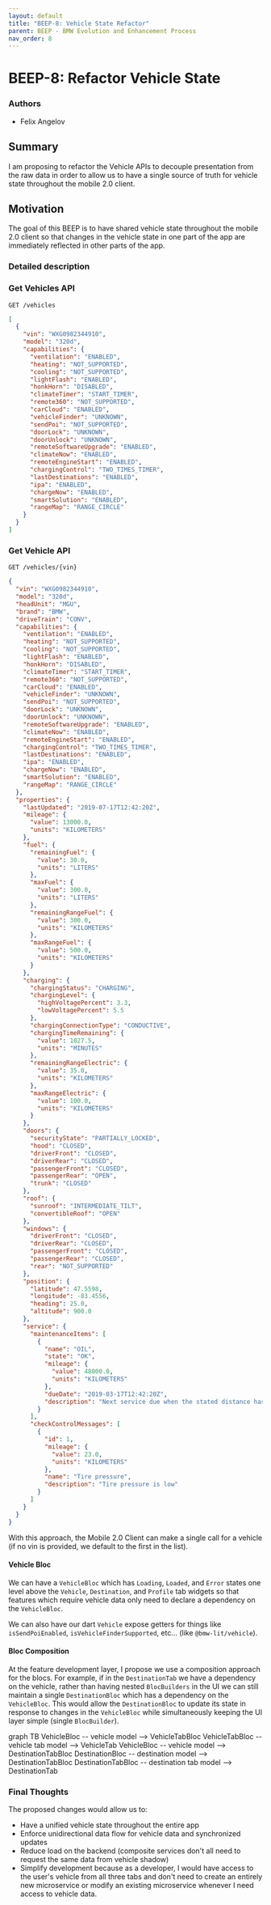 ```yaml
---
layout: default
title: "BEEP-8: Vehicle State Refactor"
parent: BEEP - BMW Evolution and Enhancement Process
nav_order: 8
---
```


# BEEP-8: Refactor Vehicle State

### Authors

- Felix Angelov

## Summary

I am proposing to refactor the Vehicle APIs to decouple presentation from the raw data in order to allow us to have a single source of truth for vehicle state throughout the mobile 2.0 client.

## Motivation

The goal of this BEEP is to have shared vehicle state throughout the mobile 2.0 client so that changes in the vehicle state in one part of the app are immediately reflected in other parts of the app.

### Detailed description

### Get Vehicles API

`GET /vehicles`

```json
[
  {
    "vin": "WXG0982344910",
    "model": "320d",
    "capabilities": {
      "ventilation": "ENABLED",
      "heating": "NOT_SUPPORTED",
      "cooling": "NOT_SUPPORTED",
      "lightFlash": "ENABLED",
      "honkHorn": "DISABLED",
      "climateTimer": "START_TIMER",
      "remote360": "NOT_SUPPORTED",
      "carCloud": "ENABLED",
      "vehicleFinder": "UNKNOWN",
      "sendPoi": "NOT_SUPPORTED",
      "doorLock": "UNKNOWN",
      "doorUnlock": "UNKNOWN",
      "remoteSoftwareUpgrade": "ENABLED",
      "climateNow": "ENABLED",
      "remoteEngineStart": "ENABLED",
      "chargingControl": "TWO_TIMES_TIMER",
      "lastDestinations": "ENABLED",
      "ipa": "ENABLED",
      "chargeNow": "ENABLED",
      "smartSolution": "ENABLED",
      "rangeMap": "RANGE_CIRCLE"
    }
  }
]
```

### Get Vehicle API

`GET /vehicles/{vin}`

```json
{
  "vin": "WXG0982344910",
  "model": "320d",
  "headUnit": "MGU",
  "brand": "BMW",
  "driveTrain": "CONV",
  "capabilities": {
    "ventilation": "ENABLED",
    "heating": "NOT_SUPPORTED",
    "cooling": "NOT_SUPPORTED",
    "lightFlash": "ENABLED",
    "honkHorn": "DISABLED",
    "climateTimer": "START_TIMER",
    "remote360": "NOT_SUPPORTED",
    "carCloud": "ENABLED",
    "vehicleFinder": "UNKNOWN",
    "sendPoi": "NOT_SUPPORTED",
    "doorLock": "UNKNOWN",
    "doorUnlock": "UNKNOWN",
    "remoteSoftwareUpgrade": "ENABLED",
    "climateNow": "ENABLED",
    "remoteEngineStart": "ENABLED",
    "chargingControl": "TWO_TIMES_TIMER",
    "lastDestinations": "ENABLED",
    "ipa": "ENABLED",
    "chargeNow": "ENABLED",
    "smartSolution": "ENABLED",
    "rangeMap": "RANGE_CIRCLE"
  },
  "properties": {
    "lastUpdated": "2019-07-17T12:42:20Z",
    "mileage": {
      "value": 13000.0,
      "units": "KILOMETERS"
    },
    "fuel": {
      "remainingFuel": {
        "value": 30.0,
        "units": "LITERS"
      },
      "maxFuel": {
        "value": 300.0,
        "units": "LITERS"
      },
      "remainingRangeFuel": {
        "value": 300.0,
        "units": "KILOMETERS"
      },
      "maxRangeFuel": {
        "value": 500.0,
        "units": "KILOMETERS"
      }
    },
    "charging": {
      "chargingStatus": "CHARGING",
      "chargingLevel": {
        "highVoltagePercent": 3.3,
        "lowVoltagePercent": 5.5
      },
      "chargingConnectionType": "CONDUCTIVE",
      "chargingTimeRemaining": {
        "value": 1027.5,
        "units": "MINUTES"
      },
      "remainingRangeElectric": {
        "value": 35.0,
        "units": "KILOMETERS"
      },
      "maxRangeElectric": {
        "value": 100.0,
        "units": "KILOMETERS"
      }
    },
    "doors": {
      "securityState": "PARTIALLY_LOCKED",
      "hood": "CLOSED",
      "driverFront": "CLOSED",
      "driverRear": "CLOSED",
      "passengerFront": "CLOSED",
      "passengerRear": "OPEN",
      "trunk": "CLOSED"
    },
    "roof": {
      "sunroof": "INTERMEDIATE_TILT",
      "convertibleRoof": "OPEN"
    },
    "windows": {
      "driverFront": "CLOSED",
      "driverRear": "CLOSED",
      "passengerFront": "CLOSED",
      "passengerRear": "CLOSED",
      "rear": "NOT_SUPPORTED"
    },
    "position": {
      "latitude": 47.5598,
      "longitude": -83.4556,
      "heading": 25.0,
      "altitude": 900.0
    },
    "service": {
      "maintenanceItems": [
        {
          "name": "OIL",
          "state": "OK",
          "mileage": {
            "value": 48000.0,
            "units": "KILOMETERS"
          },
          "dueDate": "2019-03-17T12:42:20Z",
          "description": "Next service due when the stated distance has been covered or by the specified date."
        }
      ],
      "checkControlMessages": [
        {
          "id": 1,
          "mileage": {
            "value": 23.0,
            "units": "KILOMETERS"
          },
          "name": "Tire pressure",
          "description": "Tire pressure is low"
        }
      ]
    }
  }
}
```

With this approach, the Mobile 2.0 Client can make a single call for a vehicle (if no vin is provided, we default to the first in the list).

#### Vehicle Bloc

We can have a `VehicleBloc` which has `Loading`, `Loaded`, and `Error` states one level above the `Vehicle`, `Destination`, and `Profile` tab widgets so that features which require vehicle data only need to declare a dependency on the `VehicleBloc`.

We can also have our dart `Vehicle` expose getters for things like `isSendPoiEnabled`, `isVehicleFinderSupported`, etc... (like `@bmw-lit/vehicle`).

#### Bloc Composition

At the feature development layer, I propose we use a composition approach for the blocs. For example, if in the `DestinationTab` we have a dependency on the vehicle, rather than having nested `BlocBuilders` in the UI we can still maintain a single `DestinationBloc` which has a dependency on the `VehicleBloc`. This would allow the `DestinationBloc` to update its state in response to changes in the `VehicleBloc` while simultaneously keeping the UI layer simple (single `BlocBuilder`).

<div class="mermaid">
  graph TB
    VehicleBloc -- vehicle model --> VehicleTabBloc
    VehicleTabBloc -- vehicle tab model --> VehicleTab
    VehicleBloc -- vehicle model --> DestinationTabBloc
    DestinationBloc -- destination model --> DestinationTabBloc
    DestinationTabBloc -- destination tab model --> DestinationTab
</div>

### Final Thoughts

The proposed changes would allow us to:

- Have a unified vehicle state throughout the entire app
- Enforce unidirectional data flow for vehicle data and synchronized updates
- Reduce load on the backend (composite services don't all need to request the same data from vehicle shadow)
- Simplify development because as a developer, I would have access to the user's vehicle from all three tabs and don't need to create an entirely new microservice or modify an existing microservice whenever I need access to vehicle data.
